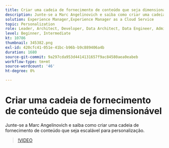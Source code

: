 ```yaml
---
title: Criar uma cadeia de fornecimento de conteúdo que seja dimensionável
description: Junte-se a Marc Angelinovich e saiba como criar uma cadeia de fornecimento de conteúdo que seja escalável para personalização.
solution: Experience Manager,Experience Manager as a Cloud Service
topic: Personalization
role: Leader, Architect, Developer, Data Architect, Data Engineer, Admin, User
level: Beginner, Intermediate
kt: 10786
thumbnail: 345382.png
exl-id: 420cfc41-051e-41bc-b96b-b9c889406a4b
duration: 1680
source-git-commit: 9a297cda953d4414131657f9ac84580aea0eabeb
workflow-type: tm+mt
source-wordcount: '46'
ht-degree: 0%

---
```


# Criar uma cadeia de fornecimento de conteúdo que seja dimensionável

Junte-se a Marc Angelinovich e saiba como criar uma cadeia de fornecimento de conteúdo que seja escalável para personalização.

>[!VIDEO](https://video.tv.adobe.com/v/345382/?quality=12&learn=on)
